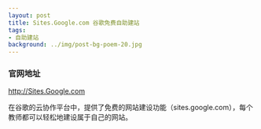 ```yaml
---
layout: post
title: Sites.Google.com 谷歌免费自助建站
tags:
- 自助建站
background: ../img/post-bg-poem-20.jpg
---
```



### 官网地址
http://Sites.Google.com

在谷歌的云协作平台中，提供了免费的网站建设功能（sites.google.com），每个教师都可以轻松地建设属于自己的网站。